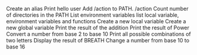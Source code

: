Create an alias
Print hello user
Add /action to PATH. /action
Count number of directories in the PATH
List environment variables
list local variable, environment variables and functions
Create a new local variable
Create a new global variable
Print the result of the addition
Print the result of Power
Convert a number from base 2 to base 10
Print all possible combinations of two letters
Display the result of BREATH
Change a number from base 10 to base 16
